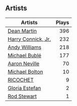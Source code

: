 ## Artists
Artists | Plays 
----- | -----: 
[Dean Martin](/artists/dean-martin-6555) | 396
[Harry Connick, Jr.](/artists/harry-connick-jr-41411) | 232
[Andy Williams](/artists/andy-williams-16425) | 218
[Michael Bublé](/artists/michael-buble-58319) | 177
[Aaron Neville](/artists/aaron-neville-384) | 70
[Michael Bolton](/artists/michael-bolton-5090) | 10
[RICOCHET](/artists/ricochet-30404504) | 9
[Gloria Estefan](/artists/gloria-estefan-31888) | 2
[Rod Stewart](/artists/rod-stewart-2202) | 1


